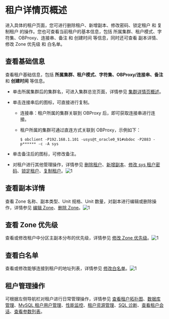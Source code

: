租户详情页概述 
============================

进入具体的租户页面，您可进行删除租户、新增副本、修改密码、锁定租户 和 复制租户 的操作。您也可查看当前租户的基本信息，包括 所属集群、租户模式、字符集、OBProxy、连接串、备注 和 创建时间 等信息，同时还可查看 副本详情、修改 Zone 优先级 和 白名单。

**查看基础信息** 
-------------------------------

查看租户基础信息，包括 **所属集群、租户模式、字符集、OBProxy/连接串、备注** 和 **创建时间** 等信息。

* 单击所属集群后的集群名，可进入集群总览页面，详情参见 [集群详情页概述](/zh-CN/3.ob-cloud-platform/3.userguide-features/1.cluster-features/3.cluster-overview.md)。

  

* 单击连接串后的图标，可直接进行复制。

  * 连接串：租户所属的集群关联到 OBProxy 后，即可获取连接串进行连接。

    
  
  * 租户所属的集群可通过直连方式关联到 OBProxy，示例如下：

    ```unknow
    $ obclient -P192.168.1.101 -usys@t_oracle0_91#obdoc -P2883 -p****** -c -A sys
    ```

    
  

  

* 单击备注后的图标，可修改备注。

  

* 对租户进行其他管理操作，详情参见 [删除租户](t2071086.html#main-2071086)、[新增副本](/zh-CN/3.ob-cloud-platform/5.manage-tenants/2.basic-tenant-operations/9.add-copy.md)、[修改 sys 租户密码](/zh-CN/3.ob-cloud-platform/5.manage-tenants/2.basic-tenant-operations/10.modify-the-sys-tenant-password.md)、[锁定租户](/zh-CN/3.ob-cloud-platform/5.manage-tenants/2.basic-tenant-operations/5.locked-tenants.md)、[复制租户](/zh-CN/3.ob-cloud-platform/5.manage-tenants/2.basic-tenant-operations/6.replication-tenant.md)。![1](https://help-static-aliyun-doc.aliyuncs.com/assets/img/zh-CN/5547730261/p271395.png)

  




查看副本详情 
---------------------------

查看 Zone 名称、副本类型、Unit 规格、Unit 数量，对副本进行编辑或删除操作，详情参见 [编辑 Zone](/zh-CN/3.ob-cloud-platform/5.manage-tenants/2.basic-tenant-operations/11.edit-the-tenant-copy-in-the-zone.md)、[删除 Zone](t2070720.html#main-2070720)。![1](https://help-static-aliyun-doc.aliyuncs.com/assets/img/zh-CN/5547730261/p265480.png)

查看 Zone 优先级 
--------------------------------

查看或修改租户中分区主副本分布的优先级，详情参见 [修改 Zone 优先级](/zh-CN/3.ob-cloud-platform/5.manage-tenants/2.basic-tenant-operations/13.modify-a-zone-priority.md)。![1](https://help-static-aliyun-doc.aliyuncs.com/assets/img/zh-CN/5547730261/p265481.png)

查看白名单 
--------------------------

查看或修改能够连接到租户的地址列表，详情参见 [修改白名单](/zh-CN/3.ob-cloud-platform/5.manage-tenants/2.basic-tenant-operations/14.modify-whitelist.md)。![1](https://help-static-aliyun-doc.aliyuncs.com/assets/img/zh-CN/5547730261/p265484.png)

租户管理操作 
---------------------------

可根据左侧导航栏对租户进行日常管理操作，详情参见 [查看租户拓扑图](t1954714.html#topic-1954714)、[数据库管理](/zh-CN/3.ob-cloud-platform/5.manage-tenants/5.database-management.md)、[MySQL 租户用户管理](/zh-CN/3.ob-cloud-platform/5.manage-tenants/6.mysql-tenant-user-management.md)、[性能监控](/zh-CN/3.ob-cloud-platform/5.manage-tenants/8.userguide-performance-monitoring.md)、[租户资源管理](/zh-CN/3.ob-cloud-platform/5.manage-tenants/9.tenant-resource-management.md)、[SQL 诊断](t2009297.html#topic-2009297)、[查看租户会话](t1954724.html#topic-2639546)、[查看参数列表](/zh-CN/3.ob-cloud-platform/5.manage-tenants/12.userguide-parameters/1.userguide-view-the-parameter-list.md)。
